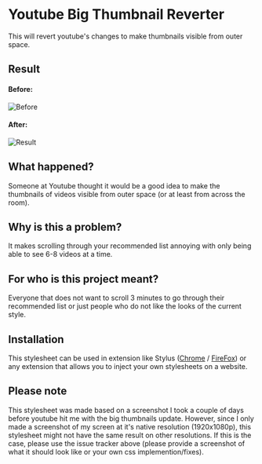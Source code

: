 # Youtube Big Thumbnail Reverter
This will revert youtube's changes to make thumbnails visible from outer space.

## Result
#### Before:
![Before](https://i.gyazo.com/8d95d27f2a82d0ad7fbc5e6bb37f7527.png "Before")

#### After:
![Result](https://i.gyazo.com/9d8647901ee88f0e0a3d95f95c1d9b34.png "Result")

## What happened?
Someone at Youtube thought it would be a good idea to make the thumbnails of videos visible from outer space (or at least from across the room).

## Why is this a problem?
It makes scrolling through your recommended list annoying with only being able to see 6-8 videos at a time.

## For who is this project meant?
Everyone that does not want to scroll 3 minutes to go through their recommended list or just people who do not like the looks of the current style.

## Installation
This stylesheet can be used in extension like Stylus ([Chrome](https://chrome.google.com/webstore/detail/stylus/clngdbkpkpeebahjckkjfobafhncgmne) / [FireFox](https://addons.mozilla.org/en-US/firefox/addon/styl-us/)) or any extension that allows you to inject your own stylesheets on a website.

## Please note
This stylesheet was made based on a screenshot I took a couple of days before youtube hit me with the big thumbnails update. However, since I only made a screenshot of my screen at it's native resolution (1920x1080p), this stylesheet might not have the same result on other resolutions. If this is the case, please use the issue tracker above (please provide a screenshot of what it should look like or your own css implemention/fixes).
